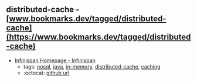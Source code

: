 distributed-cache - [www.bookmarks.dev/tagged/distributed-cache](https://www.bookmarks.dev/tagged/distributed-cache)
---
* [Infinispan Homepage - Infinispan](http://infinispan.org/)
    * tags: [nosql](../tags/nosql.md), [java](../tags/java.md), [in-memory](../tags/in-memory.md), [distributed-cache](../tags/distributed-cache.md), [caching](../tags/caching.md)
    * :octocat: [github url](https://github.com/infinispan/infinispan)
